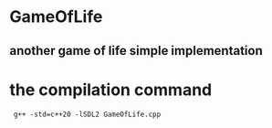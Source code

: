 # GameOfLife
## another game of life simple implementation
# the compilation command
```
 g++ -std=c++20 -lSDL2 GameOfLife.cpp

```
